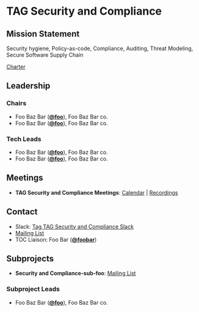 # TAG Security and Compliance

## Mission Statement
Security hygiene, Policy-as-code, Compliance, Auditing, Threat Modeling, Secure Software Supply Chain


[Charter](./charter.md)

## Leadership
### Chairs
- Foo Baz Bar (**[@foo](https://github.com/foo)**), Foo Baz Bar co.
- Foo Baz Bar (**[@foo](https://github.com/foo)**), Foo Baz Bar co.
### Tech Leads
- Foo Baz Bar (**[@foo](https://github.com/foo)**), Foo Baz Bar co.
- Foo Baz Bar (**[@foo](https://github.com/foo)**), Foo Baz Bar co.

## Meetings
- **TAG Security and Compliance Meetings**: [Calendar](https://zoom-lfx.platform.linuxfoundation.org/meetings/tag-security-and-compliance?view=list) | [Recordings](https://www.youtube.com/playlist?foo)

## Contact
- Slack: [Tag TAG Security and Compliance Slack](https://cloud-native.slack.com/archives/https://cloud-native.slack.com/archives/C08JZ9YLAA3)
- [Mailing List](https://lists.cncf.io/g/cncf-tag-security-and-compliance)
- TOC Liaison: Foo Bar (**[@foobar](https://github.com/foobar)**)

## Subprojects
- **Security and Compliance-sub-foo**: [Mailing List](https://lists.cncf.io/g/cncf-tag-security-and-compliance)
### Subproject Leads
- Foo Baz Bar (**[@foo](https://github.com/foo)**), Foo Baz Bar co.
